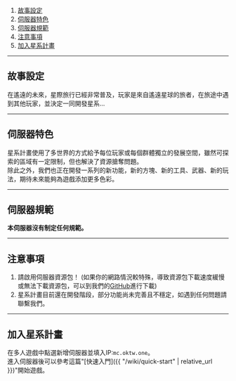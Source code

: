 
<div class="article-content">
<ol>
    <li><a href="#故事設定">故事設定</a></li>
    <li><a href="#伺服器特色">伺服器特色</a></li>
	<li><a href="#伺服器規範">伺服器規範</a></li>
	<li><a href="#注意事項">注意事項</a></li>
	<li><a href="#加入星系計畫">加入星系計畫</a></li>
</ol>
</div>

---

## 故事設定

在遙遠的未來，星際旅行已經非常普及，玩家是來自遙遠星球的旅者，在旅途中遇到其他玩家，並決定一同開發星系...

<hr class="sub">

## 伺服器特色

星系計畫使用了多世界的方式給予每位玩家或每個群體獨立的發展空間，雖然可探索的區域有一定限制，但也解決了資源搶奪問題。  
除此之外，我們也正在開發一系列的新功能，新的方塊、新的工具、武器、新的玩法，期待未來能夠為遊戲添加更多色彩。

<hr class="sub">

## 伺服器規範

__本伺服器沒有制定任何規範。__

<hr class="sub">

## 注意事項

1. 請啟用伺服器資源包！ (如果你的網路情況較特殊，導致資源包下載速度緩慢或無法下載資源包，可以到我們的[GitHub](https://github.com/OKTW-Network)進行下載)  
2. 星系計畫目前還在開發階段，部分功能尚未完善且不穩定，如遇到任何問題請聯繫我們。

<hr class="sub">

## 加入星系計畫

在多人遊戲中點選新增伺服器並填入IP:`mc.oktw.one`。  
進入伺服器後可以參考這篇"[快速入門]({{ "/wiki/quick-start" | relative_url }})"開始遊戲。
